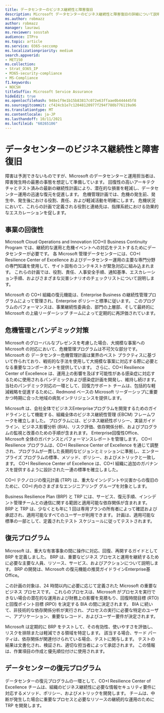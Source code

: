 ```yaml
---
title: データセンターのビジネス継続性と障害復旧
description: Microsoft データセンターのビジネス継続性と障害復旧の詳細について説明します。
ms.author: robmazz
author: robmazz
manager: laurawi
ms.reviewer: sosstah
audience: ITPro
ms.topic: article
ms.service: O365-seccomp
ms.localizationpriority: medium
search.appverid:
- MET150
ms.collection:
- Strat_O365_IP
- M365-security-compliance
- MS-Compliance
f1.keywords:
- NOCSH
titleSuffix: Microsoft Service Assurance
hideEdit: true
ms.openlocfilehash: 948e1f9e1b15b83817c072e63ffaae0b444445f8
ms.sourcegitcommit: cf424cb1e7c12048120977f294f780b776119a96
ms.translationtype: MT
ms.contentlocale: ja-JP
ms.lasthandoff: 10/11/2021
ms.locfileid: "60265106"
---
```

# <a name="datacenter-business-continuity-and-disaster-recovery"></a>データセンターのビジネス継続性と障害復旧

障害は予測できないものですが、Microsoft のデータセンターと運用担当者は、障害発生時の最悪の事態を想定して準備しています。 回復性の高いアーキテクチャとテスト済みの最新の継続性計画により、潜在的な損害を軽減し、データセンター運用の迅速な復元を促進します。 危機管理計画では、危機の発生前、発生中、発生後における役割、責任、および軽減活動を明確にします。 危機状況において、これらの計画で定義される役割と連絡先は、指揮系統における効果的なエスカレーションを促します。

## <a name="business-resilience"></a>事業の回復性

Microsoft Cloud Operations and Innovation (CO+I) Business Continuity Program では、継続的な運用と危機イベントへの対応をテストするためにデータセンターが必要です。 各 Microsoft 管理データセンターには、CO+I Resilience Center of Excellence およびデータセンター運用の主要な専門分野の専門知識を使用して、サイト固有のコンテキストが緊急対応に組み込まれます。 これらの計画では、役割、責任、人事安全手順、通知基準、エスカレーション手順、およびさまざまな災害シナリオのチェックリストについて説明します。

Microsoft の CO+I 組織の復元機能は、Enterprise Business の継続性管理プログラムによって管理され、Enterprise ポリシーと標準に従います。 このプログラムのパフォーマンスは、事業継続性委員会、部門の上層部、そして最終的に Microsoft の上級リーダーシップ チームによって定期的に再評価されています。

## <a name="crisis-management-and-pandemic-response"></a>危機管理とパンデミック対策

Microsoft のグローバルなプレゼンスを考慮した場合、大規模な事案への Microsoft の対応において、危機管理プログラムは不可欠な部分です。 Microsoft の データセンター危機管理計画は業界のベスト プラクティスに基づいて作られており、戦術的な手法を使用して大規模な事案に対応する際に必要となる重要なコンポーネントを提供しています。 さらに、CO+I Resilience Center of Excellence は、運用上の影響を及ぼす可能性がある感染症に対応するために使用されるパンデミックおよび感染症計画を開発し、維持し続けます。 当社のパンデミック対応の一環として、回復力サポート チームは、包括的な軽減戦略を促進するために、Redmond ベースの Microsoft リーダーシップに重要かつ時期に合った地域の病気インテリジェンスを提供します。

Microsoft は、会社全体でビジネスEnterpriseプログラムを開発するためのガイドラインとして機能する、組織全体のビジネス継続性管理 (EBCM) フレームワークを確立しました。 プログラムには、ビジネス継続性ポリシー、実装ガイドライン、ビジネス影響分析 (BIA)、リスク評価、依存関係分析、およびプログラムの監視と改善のための手順が含まれます。 Enterprise回復性Office、Microsoft 全体のガバナンスとパフォーマンスレポートを管理します。 CO+I Resilience プログラムは、CO+I Resilience Center of Excellence を通じて調整され、プログラムが一貫した長期的なビジョンとミッションに準拠し、エンタープライズ プログラムの標準、メソッド、ポリシー、およびメトリックと一致します。 CO+I Resilience Center of Excellence は、CO+I 組織に追加のガバナンスを提供するように設計された一連の標準を確立しました。

CO+I テクノロジの復元計画 (TRP) は、重大なインシデントや災害からの復旧のために、CO+I 内のさまざまなエンジニアリング グループを対象とします。

Business Resilience Plan (BRP) と TRP には、サービス、復元手順、インシデント管理チームとの通信に関する範囲と適用可能な依存関係が含まれます。 BRP と TRP は、少なくとも年に 1 回は専用プランの所有者によって確認および承認され、適用可能なすべてのユーザーが利用できます。 計画は、適用可能な標準の一部として、定義されたテスト スケジュールに従ってテストされます。

## <a name="resiliency-program"></a>復元プログラム

Microsoft は、重大な有害事象の間に操作に対応、回復、再開するガイドとして BRP を定義しました。 BRP は、重要なビジネス プロセスと運用を継続するために必要な主要な人員、リソース、サービス、およびアクションについて説明します。 BRP の開発は、Microsoft の復元機能の推奨ガイドラインEnterprise基Office。

この計画の対象は、24 時間以内に必要に応じて定義された Microsoft の重要なビジネス プロセスです。 これらのプロセスは、Microsoft がプロセスを実行できない場合の潜在的な運用および財務上の影響を見積もり、回復時間目標 (RTO) と回復ポイント目標 (RPO) を決定する BIA の間に決定されます。 BIA に続いて、非技術的な依存関係分析が実行され、プロセスの実行に必要な特定のユーザー、アプリケーション、重要なレコード、およびユーザー要件が決定されます。

Microsoft は定期的に BRP をテストして、その有効性、使いやすさを評価し、リスクを排除または軽減できる領域を特定します。 該当する場合、サード パーティは、依存関係が関連付けられている場合、テストに関与します。 テストの結果は文書化され、検証され、適切な担当者によって承認されます。 この情報は、作業項目の作成と優先順位付けに使用されます。

## <a name="datacenter-resilience-program"></a>データセンターの復元プログラム

データセンターの復元プログラムの一環として、CO+I Resilience Center of Excellence チームは、組織のビジネス継続性に必要な情報セキュリティ要件に対応するメソッド、ポリシー、およびメトリックを開発します。 チームは、中断が発生した場合に重要なプロセスと必要なリソースの継続的な運用のために TRP を開発します。
